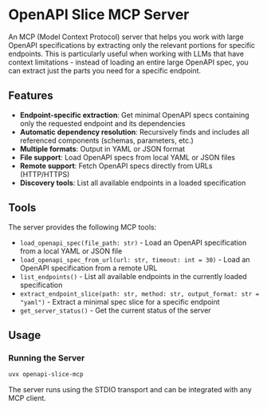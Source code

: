 # OpenAPI Slice MCP Server

An MCP (Model Context Protocol) server that helps you work with large OpenAPI specifications by extracting only the relevant portions for specific endpoints. This is particularly useful when working with LLMs that have context limitations - instead of loading an entire large OpenAPI spec, you can extract just the parts you need for a specific endpoint.

## Features

- **Endpoint-specific extraction**: Get minimal OpenAPI specs containing only the requested endpoint and its dependencies
- **Automatic dependency resolution**: Recursively finds and includes all referenced components (schemas, parameters, etc.)
- **Multiple formats**: Output in YAML or JSON format
- **File support**: Load OpenAPI specs from local YAML or JSON files
- **Remote support**: Fetch OpenAPI specs directly from URLs (HTTP/HTTPS)
- **Discovery tools**: List all available endpoints in a loaded specification

## Tools

The server provides the following MCP tools:

- `load_openapi_spec(file_path: str)` - Load an OpenAPI specification from a local YAML or JSON file
- `load_openapi_spec_from_url(url: str, timeout: int = 30)` - Load an OpenAPI specification from a remote URL
- `list_endpoints()` - List all available endpoints in the currently loaded specification
- `extract_endpoint_slice(path: str, method: str, output_format: str = "yaml")` - Extract a minimal spec slice for a specific endpoint
- `get_server_status()` - Get the current status of the server

## Usage

### Running the Server

```bash
uvx openapi-slice-mcp
```

The server runs using the STDIO transport and can be integrated with any MCP client.

